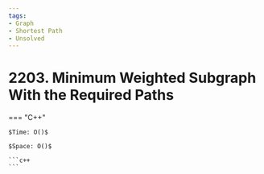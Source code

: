 ```yaml
---
tags:
- Graph
- Shortest Path
- Unsolved
---
```



# 2203. Minimum Weighted Subgraph With the Required Paths

=== "C++"

    $Time: O()$

    $Space: O()$

    ```c++
    ```